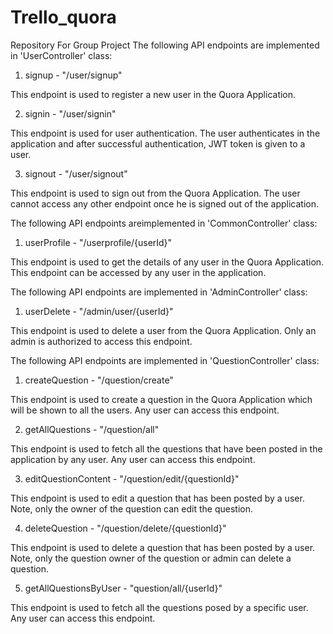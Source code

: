 # Trello_quora
Repository For Group Project
The following API endpoints are implemented in 'UserController' class:

1. signup - "/user/signup"

 This endpoint is used to register a new user in the Quora Application.

2. signin - "/user/signin"

This endpoint is used for user authentication. The user authenticates in the application and after successful authentication, JWT token is given to a user.

3. signout - "/user/signout"

This endpoint is used to sign out from the Quora Application. The user cannot access any other endpoint once he is signed out of the application.

The following API endpoints areimplemented in 'CommonController' class:

1. userProfile - "/userprofile/{userId}"

This endpoint is used to get the details of any user in the Quora Application. This endpoint can be accessed by any user in the application.

The following API endpoints are implemented in 'AdminController' class:

1. userDelete - "/admin/user/{userId}"

This endpoint is used to delete a user from the Quora Application. Only an admin is authorized to access this endpoint.

The following API endpoints are implemented in 'QuestionController' class:

1. createQuestion - "/question/create"

This endpoint is used to create a question in the Quora Application which will be shown to all the users. Any user can access this endpoint.

2. getAllQuestions - "/question/all"

This endpoint is used to fetch all the questions that have been posted in the application by any user. Any user can access this endpoint.

3. editQuestionContent - "/question/edit/{questionId}"

This endpoint is used to edit a question that has been posted by a user. Note, only the owner of the question can edit the question.  


4. deleteQuestion - "/question/delete/{questionId}"

This endpoint is used to delete a question that has been posted by a user. Note, only the question owner of the question or admin can delete a question.

5. getAllQuestionsByUser - "question/all/{userId}"

This endpoint is used to fetch all the questions posed by a specific user. Any user can access this endpoint.



